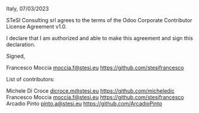 Italy, 07/03/2023

STeSI Consulting srl agrees to the terms of the Odoo Corporate Contributor License
Agreement v1.0.

I declare that I am authorized and able to make this agreement and sign this
declaration.

Signed,

Francesco Moccia moccia.f@stesi.eu https://github.com/stesifrancesco

List of contributors:

Michele Di Croce dicroce.m@stesi.eu https://github.com/micheledic
Francesco Moccia moccia.f@stesi.eu https://github.com/stesifrancesco
Arcadio Pinto pinto.a@stesi.eu https://github.com/ArcadioPinto
